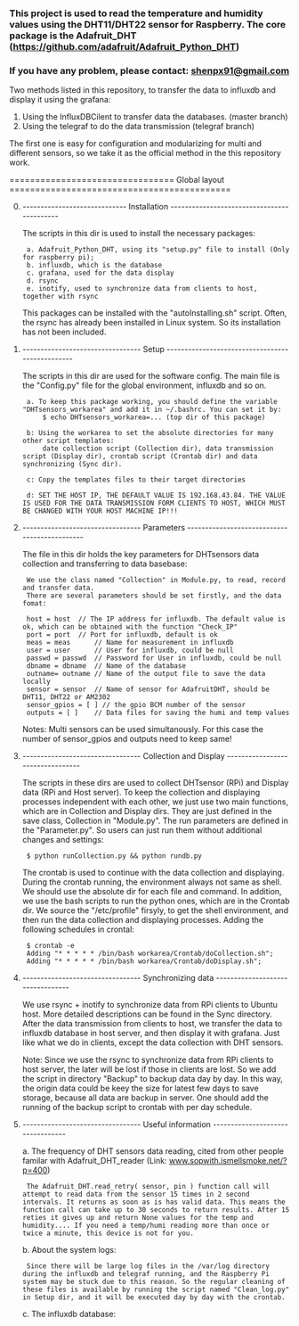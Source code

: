 ### This project is used to read the temperature and humidity values using the DHT11/DHT22 sensor for Raspberry. The core package is the Adafruit_DHT (https://github.com/adafruit/Adafruit_Python_DHT)
### If you have any problem, please contact: shenpx91@gmail.com

Two methods listed in this repository, to transfer the data to influxdb and display it using the grafana:

1. Using the InfluxDBCilent to transfer data the databases. (master branch)
2. Using the telegraf to do the data transmission           (telegraf branch) 

The first one is easy for configuration and modularizing for multi and different sensors,
so we take it as the official method in the this repository work.

================================ Global layout ===========================================

0. ----------------------------- Installation  -------------------------------------------

	The scripts in this dir is used to install the necessary packages:

		a. Adafruit_Python_DHT, using its "setup.py" file to install (Only for raspberry pi);
		b. influxdb, which is the database
		c. grafana, used for the data display
		d. rsync
		e. inotify, used to synchronize data from clients to host, together with rsync
	
	This packages can be installed with the "autoInstalling.sh" script. Often, the rsync has
	already been installed in Linux system. So its installation has not been included.
	

1. --------------------------------- Setup ------------------------------------------------

	The scripts in this dir are used for the software config. The main file is the "Config.py" file
	for the global environment, influxdb and so on.

		a. To keep this package working, you should define the variable "DHTsensors_workarea" and add it in ~/.bashrc. You can set it by:
			$ echo DHTsensors_workarea=... (top dir of this package)

		b: Using the workarea to set the absolute directories for many other script templates:
			date collection script (Collection dir), data transmission script (Display dir), crontab script (Crontab dir) and data synchronizing (Sync dir).

		c: Copy the templates files to their target directories

		d: SET THE HOST IP, THE DEFAULT VALUE IS 192.168.43.84. THE VALUE IS USED FOR THE DATA TRANSMISSION FORM CLIENTS TO HOST, WHICH MUST BE CHANGED WITH YOUR HOST MACHINE IP!!!


2. --------------------------------- Parameters ---------------------------------------------

	The file in this dir holds the key parameters for DHTsensors data collection and transferring to data basebase:

    	We use the class named "Collection" in Module.py, to read, record and transfer data.
    	There are several parameters should be set firstly, and the data fomat:

		host = host	 // The IP address for influxdb. The default value is ok, which can be obtained with the function "Check_IP"
		port = port	 // Port for influxdb, default is ok
		meas = meas      // Name for measurement in influxdb
		user = user      // User for influxdb, could be null
		passwd = passwd  // Password for User in influxdb, could be null
		dbname = dbname  // Name of the database
		outname= outname // Name of the output file to save the data locally
		sensor = sensor	 // Name of sensor for AdafruitDHT, should be DHT11, DHT22 or AM2302
		sensor_gpios = [ ] // the gpio BCM number of the sensor
		outputs = [ ]	 // Data files for saving the humi and temp values
	
	Notes: Multi sensors can be used simultanously. For this case the number of sensor_gpios and outputs need to keep same!


3. --------------------------------- Collection and Display ---------------------------------

	The scripts in these dirs are used to collect DHTsensor (RPi) and Display data (RPi and Host server).
	To keep the collection and displaying processes independent with each other, we just use two main functions,
	which are in Collection and Display dirs. They are just defined in the save class, Collection in "Module.py".
	The run parameters are defined in the "Parameter.py". So users can just run them without additional changes and settings:

		$ python runCollection.py && python rundb.py


	The crontab is used to continue with the data collection and displaying. During the crontab running, the environment always not same as shell. We should use the absolute dir for each file and command. In addition, we use the bash scripts to run the python ones, which are in the Crontab dir. We source the "/etc/profile" firsyly, to get the shell environment, and then run the data collection and displaying processes. Adding the following schedules in crontal:

		$ crontab -e
		Adding "* * * * * /bin/bash workarea/Crontab/doCollection.sh";
		Adding "* * * * * /bin/bash workarea/Crontab/doDisplay.sh";


4. --------------------------------- Synchronizing data  ---------------------------------

	We use rsync + inotify to synchronize data from RPi clients to Ubuntu host. More detailed descriptions can be found in the Sync directory.
	After the data transmission from clients to host, we transfer the data to influxdb database in host server, and then display it with grafana. Just like what we do in clients, except the data collection with DHT sensors.

	Note: Since we use the rsync to synchronize data from RPi clients to host server, the later will be lost if those in clients are lost. So we add the script in directory "Backup" to backup data day by day. In this way, the origin data could be keey the size for latest few days to save storage, because all data are backup in server. One should add the running of the backup script to crontab with per day schedule.



5. --------------------------------- Useful information  ---------------------------------

	a. The frequency of DHT sensors data reading, cited from other people familar with Adafruit_DHT_reader (Link:	www.sopwith.ismellsmoke.net/?p=400) 

		The Adafruit_DHT.read_retry( sensor, pin ) function call will attempt to read data from the sensor 15 times in 2 second intervals. It returns as soon as is has valid data. This means the function call can take up to 30 seconds to return results. After 15 reties it gives up and return None values for the temp and humidity.... If you need a temp/humi reading more than once or twice a minute, this device is not for you.


	b. About the system logs: 

		Since there will be large log files in the /var/log directory during the influxdb and telegraf running, and the Raspberry Pi system may be stuck due to this reason. So the regular cleaning of these files is available by running the script named "Clean_log.py" in Setup dir, and it will be executed day by day with the crontab.

	c. The influxdb database:
		




